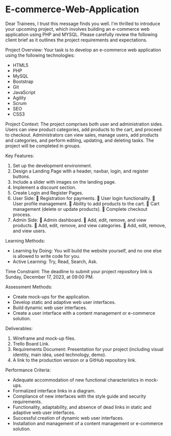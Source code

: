 # E-commerce-Web-Application

Dear Trainees,
I trust this message finds you well. I'm thrilled to introduce your upcoming project, which involves building an e-commerce web application using PHP and MYSQL. Please carefully review the following client brief as it outlines the project requirements and expectations.

Project Overview:
Your task is to develop an e-commerce web application using the following technologies:

-	HTML5
-	PHP
-	MySQL
-	Bootstrap
-	Git
-	JavaScript
-	Agility
-	Scrum
-	SEO
-	CSS3

Project Context:
The project comprises both user and administration sides. Users can view product categories, add products to the cart, and proceed to checkout. Administrators can view sales, manage users, add products and categories, and perform editing, updating, and deleting tasks. The project will be completed in groups.







Key Features:
1.	Set up the development environment.
2.	Design a Landing Page with a header, navbar, login, and register buttons.
3.	Include a slider with images on the landing page.
4.	Implement a discount section.
5.	Create Login and Register Pages.
6.	User Side:
	Registration for payments.
	User login functionality.
	User profile management.
	Ability to add products to the cart.
	Cart management (delete or update products).
	Complete checkout process.
7.	Admin Side:
	Admin dashboard.
	Add, edit, remove, and view products.
	Add, edit, remove, and view categories.
	Add, edit, remove, and view users.


Learning Methods:
- Learning by Doing: You will build the website yourself, and no one else is allowed to write code for you.
- Active Learning: Try, Read, Search, Ask.


Time Constraint:
The deadline to submit your project repository link is Sunday, December 17, 2023, at 09:00 PM.








Assessment Methods:
- Create mock-ups for the application.
- Develop static and adaptive web user interfaces.
- Build dynamic web user interfaces.
- Create a user interface with a content management or e-commerce solution.

Deliverables:
1. Wireframe and mock-up files.
2. Trello Board Link.
3. Requirements Document: Presentation for your project (including visual identity, main idea, used technology, demo).
4. A link to the production version or a GitHub repository link.

Performance Criteria:
- Adequate accommodation of new functional characteristics in mock-ups.
- Formalized interface links in a diagram.
- Compliance of new interfaces with the style guide and security requirements.
- Functionality, adaptability, and absence of dead links in static and adaptive web user interfaces.
- Successful creation of dynamic web user interfaces.
- Installation and management of a content management or e-commerce solution.
